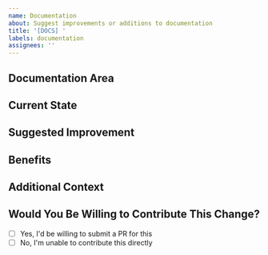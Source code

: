 ```yaml
---
name: Documentation
about: Suggest improvements or additions to documentation
title: '[DOCS] '
labels: documentation
assignees: ''
---
```


## Documentation Area

<!-- Which part of the documentation needs improvement? (e.g., README, API docs, code comments) -->

## Current State

<!-- Describe the current state of the documentation. What's missing or unclear? -->

## Suggested Improvement

<!-- Describe what you'd like to see added or changed. -->

## Benefits

<!-- How will this documentation change help users of the project? -->

## Additional Context

<!-- Any other context, links, or references that might be helpful. -->

## Would You Be Willing to Contribute This Change?

- [ ] Yes, I'd be willing to submit a PR for this
- [ ] No, I'm unable to contribute this directly